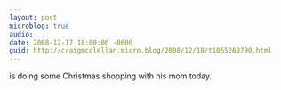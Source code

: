 ```yaml
---
layout: post
microblog: true
audio: 
date: 2008-12-17 18:00:00 -0600
guid: http://craigmcclellan.micro.blog/2008/12/18/t1065260790.html
---
```

is doing some Christmas shopping with his mom today.
